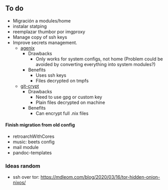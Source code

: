 ## To do

- Migración a modules/home
- instalar statping
- reemplazar thumbor por imgproxy
- Manage copy of ssh keys
- Improve secrets management.
  - [agenix](https://github.com/ryantm/agenix/)
    - Drawbacks
      - Only works for system configs, not home (Problem could be avoided by converting
        everything into system modules?)
    - Benefits
      - Uses ssh keys
      - Files decrypted on tmpfs
  - [git-crypt](https://www.agwa.name/projects/git-crypt)
    - Drawbacks
      - Need to use gpg or custom key
      - Plain files decrypted on machine
    - Benefits
      - Can encrypt full .nix files


#### Finish migration from old config

- retroarchWithCores
- music: beets config
- mail module
- pandoc-templates

### Ideas random

- ssh over tor: https://mdleom.com/blog/2020/03/16/tor-hidden-onion-nixos/
